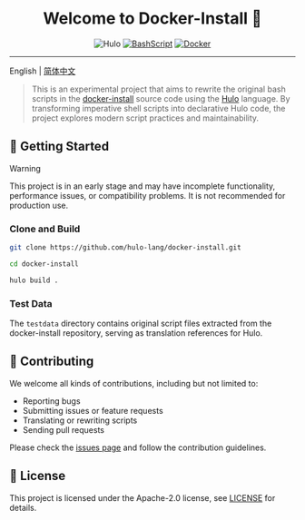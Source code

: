 <h1 align="center">Welcome to Docker-Install 👋</h1>
<center>

![Hulo](https://img.shields.io/badge/Hulo-%238866E9.svg?logoColor=white&style=for-the-badge) [![BashScript](https://img.shields.io/badge/Bash%20Script-%23121011.svg?logo=gnu-bash&logoColor=white&style=for-the-badge)](https://www.gnu.org/software/bash/) [![Docker](https://img.shields.io/badge/Docker-%230db7ed.svg?logo=docker&logoColor=white&style=for-the-badge)](https://www.docker.com/)

</center>

---

English | [简体中文](README.zh-CN.md)

> This is an experimental project that aims to rewrite the original bash scripts in the [docker-install](https://github.com/docker/docker-install) source code using the [Hulo](https://github.com/hulo-lang) language.
> By transforming imperative shell scripts into declarative Hulo code, the project explores modern script practices and maintainability.


## 🚀 Getting Started

> [!WARNING]
> This project is in an early stage and may have incomplete functionality, performance issues, or compatibility problems. It is not recommended for production use.

### Clone and Build

```sh
git clone https://github.com/hulo-lang/docker-install.git

cd docker-install

hulo build .
```

### Test Data

The `testdata` directory contains original script files extracted from the docker-install repository, serving as translation references for Hulo.

## 🤝 Contributing

We welcome all kinds of contributions, including but not limited to:

* Reporting bugs
* Submitting issues or feature requests
* Translating or rewriting scripts
* Sending pull requests

Please check the [issues page](https://github.com/hulo-lang/docker-install/issues) and follow the contribution guidelines.

## 📝 License

This project is licensed under the Apache-2.0 license, see [LICENSE](LICENSE) for details.